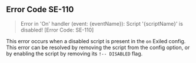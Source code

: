 ## Error Code SE-110
> Error in 'On' handler (event: {eventName}): Script '{scriptName}' is disabled! [Error Code: SE-110]

This error occurs when a disabled script is present in the `on` Exiled config. This error can be resolved by removing the script from the config option, or by enabling the script by removing its `!-- DISABLED` flag.